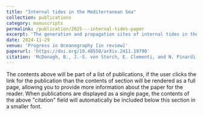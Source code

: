 ```yaml
---
title: "Internal tides in the Mediterranean Sea"
collection: publications
category: manuscripts
permalink: /publication/2025---internal-tides-paper
excerpt: 'The generation and propagation sites of internal tides in the Mediterranean Sea are mapped through a comprehensive high-resolution numerical study. This manuscript is currently under review at Progress in Oceanography.'
date: 2024-11-29
venue: 'Progress in Oceanography [in review]'
paperurl: 'https://doi.org/10.48550/arXiv.2411.19790'
citation: 'McDonagh, B., J.-S. von Storch, E. Clementi, and N. Pinardi (2024). &quot;Internal tides in the Mediterranean Sea.&quot; <i>[In review]</i>.'
---
```


The contents above will be part of a list of publications, if the user clicks the link for the publication than the contents of section will be rendered as a full page, allowing you to provide more information about the paper for the reader. When publications are displayed as a single page, the contents of the above "citation" field will automatically be included below this section in a smaller font.